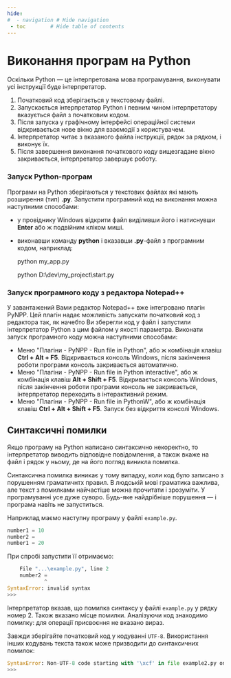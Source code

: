 ```yaml
---
hide:
#  - navigation # Hide navigation
 - toc        # Hide table of contents
---
```


# Виконання програм на Python

Оскільки Python — це інтерпретована мова програмування, виконувати усі інструкції буде інтерпретатор. 

1. Початковий код зберігається у текстовому файлі.
1. Запускається інтерпретатор Python і певним чином інтерпретатору вказується файл з початковим кодом.
1. Після запуска у графічному інтерфейсі операційної системи відкривається нове вікно для взаємодії з користувачем.
1. Інтерпретатор читає з вказаного файла інструкції, рядок за рядком, і виконує їх.
1. Після завершення виконання початкового коду вищезгадане вікно закривається, інтерпретатор завершує роботу.


### Запуск Python-програм
Програми на Python зберігаються у текстових файлах які мають розширення (тип) **.py**.
Запустити програмний код на виконання можна наступними способами:

- у провіднику Windows відкрити файл виділивши його і натиснувши **Enter** або ж подвійним кліком миші.
- виконавши команду **python** і вказавши **.py**-файл з програмним кодом, наприклад:

	python my_app.py
	
	python D:\dev\my_project\start.py

### Запуск програмного коду з редактора Notepad++
У завантажений Вами редактор Notepad++ вже інтегровано плагін PyNPP. Цей плагін надає можливість запускати початковий код з редактора так, як начебто Ви зберегли код у файл і запустили інтерпретатор Python з цим файлом у якості параметра.
Виконати запуск програмного коду можна наступними способами:

- Меню "Плагіни - PyNPP - Run file in Python", або ж комбінація клавіш **Ctrl + Alt + F5**. Відкривається консоль Windows, після закінчення роботи програми консоль закривається автоматично.
- Меню "Плагіни - PyNPP - Run file in Python interactive", або ж комбінація клавіш **Alt + Shift + F5**. Відкривається консоль Windows, після закінчення роботи програми консоль не закривається, інтерпретатор переходить в інтерактивний режим.
- Меню "Плагіни - PyNPP - Run file in PythonW", або ж комбінація клавіш **Ctrl + Alt + Shift + F5**. Запуск без відкриття консолі Windows.

## Синтаксичні помилки

Якщо програму на Python написано синтаксично некоректно, 
то інтерпретатор виводить відповідне повідомлення, 
а також вкаже на файл і рядок у ньому, 
де на його погляд виникла помилка. 

Синтаксична помилка виникає у тому випадку, 
коли код було записано з порушенням граматичнтх правил. 
В людській мові граматика важлива, але текст з помилками найчастіше можна прочитати і зрозуміти. 
У програмуванні усе дуже суворо. 
Будь-яке найдрібніше порушення — і програма навіть не запуститься. 

Наприклад маємо наступну програму у файлі `example.py`.

```python
number1 = 10
number2 =
number1 = 20
```
	
При спробі запустити її отримаємо:

```python
	File "...\example.py", line 2
	number2 =
			^
SyntaxError: invalid syntax
>>>
```

Інтерпретатор вказав, що помилка синтаксу у файлі `example.py` у рядку номер 2. 
Також вказано місце помилки. 
Аналізуючи код знаходимо помилку: для операції присвоєння не вказано вираз. 

Завжди зберігайте початковий код у кодуванні `UTF-8`. 
Використання інших кодувань текста також може призводити до синтаксичних помилок:

```python
SyntaxError: Non-UTF-8 code starting with '\xcf' in file example2.py on line 1, but no encoding declared; see http://python.org/dev/peps/pep-0263/ for details
>>>
```
	
